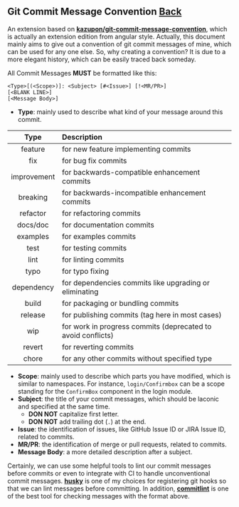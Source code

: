 ## Git Commit Message Convention [Back](../git.md)

An extension based on [**kazupon/git-commit-message-convention**](https://github.com/kazupon/git-commit-message-convention), which is actually an extension edition from angular style. Actually, this document mainly aims to give out a convention of git commit messages of mine, which can be used for any one else. So, why creating a convention? It is due to a more elegant history, which can be easily traced back someday.

All Commit Messages **MUST** be formatted like this:

```
<Type>[(<Scope>)]: <Subject> [#<Issue>] [!<MR/PR>]
[<BLANK LINE>]
[<Message Body>]
```

- **Type**: mainly used to describe what kind of your message around this commit.

|    Type     | Description                                                  |
|:-----------:|:-------------------------------------------------------------|
|   feature   | for new feature implementing commits                         |
|     fix     | for bug fix commits                                          |
| improvement | for backwards-compatible enhancement commits                 |
|  breaking   | for backwards-incompatible enhancement commits               |
|  refactor   | for refactoring commits                                      |
|  docs/doc   | for documentation commits                                    |
|  examples   | for examples commits                                         |
|    test     | for testing commits                                          |
|    lint     | for linting commits                                          |
|    typo     | for typo fixing                                              |
| dependency  | for dependencies commits like upgrading or eliminating       |
|    build    | for packaging or bundling commits                            |
|   release   | for publishing commits (tag here in most cases)              |
|     wip     | for work in progress commits (deprecated to avoid conflicts) |
|   revert    | for reverting commits                                        |
|    chore    | for any other commits without specified type                 |


- **Scope**: mainly used to describe which parts you have modified, which is similar to namespaces. For instance, `login/Confirmbox` can be a scope standing for the `ConfirmBox` component in the login module.
- **Subject**: the title of your commit messages, which should be laconic and specified at the same time.
    - **DON NOT** capitalize first letter.
    - **DON NOT** add trailing dot (`.`) at the end.
- **Issue**: the identification of issues, like GitHub Issue ID or JIRA Issue ID, related to commits.
- **MR/PR**: the identification of merge or pull requests, related to commits.
- **Message Body**: a more detailed description after a subject.

Certainly, we can use some helpful tools to lint our commit messages before commits or even to integrate with CI to handle unconventional commit messages. [**husky**](https://github.com/typicode/husky) is one of my choices for registering git hooks so that we can lint messages before committing. In addition, [**commitlint**](https://github.com/marionebl/commitlint) is one of the best tool for checking messages with the format above.
